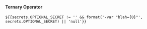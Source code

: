 #### Ternary Operator

```
${{secrets.OPTIONAL_SECRET != '' && format('-var "blah={0}"', secrets.OPTIONAL_SECRET) || 'null'}}
```
